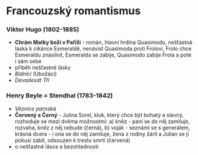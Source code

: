 # Francouzský romantismus
### Viktor Hugo (1802-1885)
- **Chrám Matky boží v Paříži** - román, hlavní hrdina Quasimodo, nešťastná láska k cikánce Esmeraldě, nenávist Quasimoda proti Frolovi, Frolo chce Esmeraldu znásilnit, Esmeralda se zabije, Quasimodo zabije Frola a poté i sám sebe 
- příběh nešťastné lásky
- *Bídníci* (Ubožáci)
- *Devadesát Tři*

### Henry Beyle = Stendhal (1783-1842)
- *Věznice parnská*
- **Červený a Černý** - Julina Sorel, kluk, který chce být bohatý a slavný, rozhoduje se mezi dvěma možnostmi: a) kněz - paní se do něj zamiluje, rozvaha, kněz z něj nebude (černá), b) voják - seznámí se s generálem, krásná dcera - i ona se do něj zamiluje, žena z rodiny žárlí a Julian se jí pokusí zabít, odsouzen k trestu smrti (červená)
- o nešťastné lásce a bezohlednosti